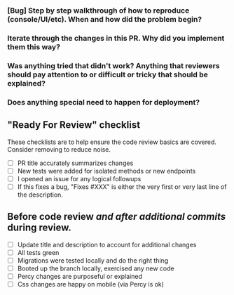 ### [Bug] Step by step walkthrough of how to reproduce (console/UI/etc). When and how did the problem begin?


### Iterate through the changes in this PR. Why did you implement them this way?


### Was anything tried that didn't work? Anything that reviewers should pay attention to or difficult or tricky that should be explained?


### Does anything special need to happen for deployment?



## "Ready For Review" checklist

These checklists are to help ensure the code review basics are covered. Consider removing to reduce noise.

* [ ] PR title accurately summarizes changes
* [ ] New tests were added for isolated methods or new endpoints
* [ ] I opened an issue for any logical followups
* [ ] If this fixes a bug, "Fixes #XXX" is either the very first or very last line of the description.

## Before code review *and after additional commits* during review.

* [ ] Update title and description to account for additional changes
* [ ] All tests green
* [ ] Migrations were tested locally and do the right thing
* [ ] Booted up the branch locally, exercised any new code
* [ ] Percy changes are purposeful or explained
* [ ] Css changes are happy on mobile (via Percy is ok)
